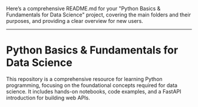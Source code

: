 Here’s a comprehensive README.md for your "Python Basics & Fundamentals for Data Science" project, covering the main folders and their purposes, and providing a clear overview for new users.

---

# Python Basics & Fundamentals for Data Science

This repository is a comprehensive resource for learning Python programming, focusing on the foundational concepts required for data science. It includes hands-on notebooks, code examples, and a FastAPI introduction for building web APIs.
